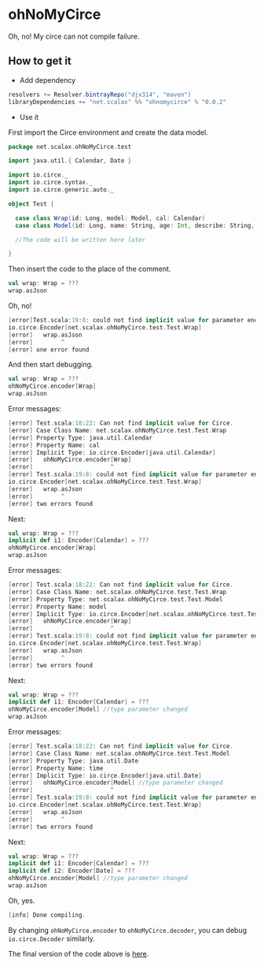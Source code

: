 ohNoMyCirce
==============

Oh, no! My circe can not compile failure.

How to get it
-------------

- Add dependency

```scala
resolvers += Resolver.bintrayRepo("djx314", "maven")
libraryDependencies += "net.scalax" %% "ohnomycirce" % "0.0.2"
```

- Use it

First import the Circe environment and create the data model.

```scala
package net.scalax.ohNoMyCirce.test

import java.util.{ Calendar, Date }

import io.circe._
import io.circe.syntax._
import io.circe.generic.auto._

object Test {

  case class Wrap(id: Long, model: Model, cal: Calendar)
  case class Model(id: Long, name: String, age: Int, describe: String, time: Date)

  //The code will be written here later

}
```

Then insert the code to the place of the comment.

```scala
val wrap: Wrap = ???
wrap.asJson
```

Oh, no!
```scala
[error]Test.scala:19:8: could not find implicit value for parameter encoder:
io.circe.Encoder[net.scalax.ohNoMyCirce.test.Test.Wrap]
[error]   wrap.asJson
[error]        ^
[error] one error found
```

And then start debugging.
```scala
val wrap: Wrap = ???
ohNoMyCirce.encoder[Wrap]
wrap.asJson
```

Error messages:
```scala
[error] Test.scala:18:22: Can not find implicit value for Circe.
[error] Case Class Name: net.scalax.ohNoMyCirce.test.Test.Wrap
[error] Property Type: java.util.Calendar
[error] Property Name: cal
[error] Implicit Type: io.circe.Encoder[java.util.Calendar]
[error]   ohNoMyCirce.encoder[Wrap]
[error]                      ^
[error] Test.scala:19:8: could not find implicit value for parameter encoder:
io.circe.Encoder[net.scalax.ohNoMyCirce.test.Test.Wrap]
[error]   wrap.asJson
[error]        ^
[error] two errors found
```

Next:
```scala
val wrap: Wrap = ???
implicit def i1: Encoder[Calendar] = ???
ohNoMyCirce.encoder[Wrap]
wrap.asJson
```

Error messages:
```scala
[error] Test.scala:18:22: Can not find implicit value for Circe.
[error] Case Class Name: net.scalax.ohNoMyCirce.test.Test.Wrap
[error] Property Type: net.scalax.ohNoMyCirce.test.Test.Model
[error] Property Name: model
[error] Implicit Type: io.circe.Encoder[net.scalax.ohNoMyCirce.test.Test.Model]
[error]   ohNoMyCirce.encoder[Wrap]
[error]                      ^
[error] Test.scala:19:8: could not find implicit value for parameter encoder:
io.circe.Encoder[net.scalax.ohNoMyCirce.test.Test.Wrap]
[error]   wrap.asJson
[error]        ^
[error] two errors found
```

Next:
```scala
val wrap: Wrap = ???
implicit def i1: Encoder[Calendar] = ???
ohNoMyCirce.encoder[Model] //type parameter changed
wrap.asJson
```

Error messages:
```scala
[error] Test.scala:18:22: Can not find implicit value for Circe.
[error] Case Class Name: net.scalax.ohNoMyCirce.test.Test.Model
[error] Property Type: java.util.Date
[error] Property Name: time
[error] Implicit Type: io.circe.Encoder[java.util.Date]
[error]   ohNoMyCirce.encoder[Model] //type parameter changed
[error]                      ^
[error] Test.scala:19:8: could not find implicit value for parameter encoder:
io.circe.Encoder[net.scalax.ohNoMyCirce.test.Test.Wrap]
[error]   wrap.asJson
[error]        ^
[error] two errors found
```

Next:
```scala
val wrap: Wrap = ???
implicit def i1: Encoder[Calendar] = ???
implicit def i2: Encoder[Date] = ???
ohNoMyCirce.encoder[Model] //type parameter changed
wrap.asJson
```

Oh, yes.
```scala
[info] Done compiling.
```

By changing `ohNoMyCirce.encoder` to `ohNoMyCirce.decoder`,
you can debug `io.circe.Decoder` similarly.

The final version of the code above is [here](https://github.com/djx314/ohNoMyCirce/blob/master/src/test/scala/net/scalax/ohNoMyCirce/test/Test.scala).

